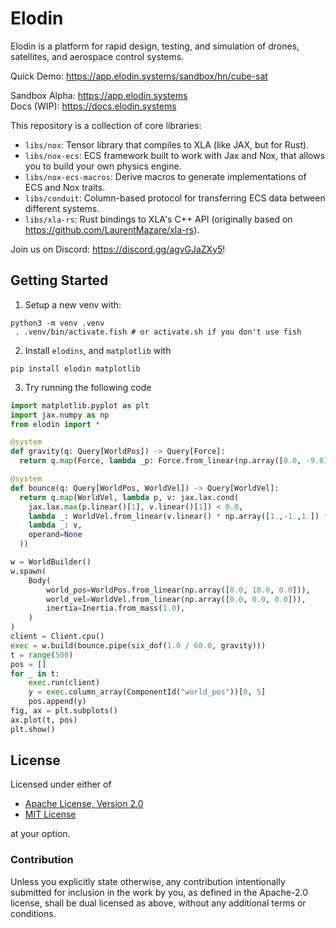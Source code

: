 # Elodin

Elodin is a platform for rapid design, testing, and simulation of
drones, satellites, and aerospace control systems.

Quick Demo: https://app.elodin.systems/sandbox/hn/cube-sat

Sandbox Alpha: https://app.elodin.systems  
Docs (WIP): https://docs.elodin.systems

This repository is a collection of core libraries:

- `libs/nox`: Tensor library that compiles to XLA (like
JAX, but for Rust).
- `libs/nox-ecs`: ECS framework built to work with Jax and Nox,
that allows you to build your own physics engine.
- `libs/nox-ecs-macros`: Derive macros to generate implementations of
ECS and Nox traits.
- `libs/conduit`: Column-based protocol for transferring ECS data
between different systems.
- `libs/xla-rs`: Rust bindings to XLA's C++ API (originally based on
https://github.com/LaurentMazare/xla-rs).

Join us on Discord: https://discord.gg/agvGJaZXy5!

## Getting Started

1. Setup a new venv with:

```fish 
python3 -m venv .venv
 . .venv/bin/activate.fish # or activate.sh if you don't use fish
```
2. Install `elodins`, and `matplotlib` with

``` fish
pip install elodin matplotlib
```

3. Try running the following code

```python 
import matplotlib.pyplot as plt
import jax.numpy as np
from elodin import *

@system
def gravity(q: Query[WorldPos]) -> Query[Force]:
  return q.map(Force, lambda _p: Force.from_linear(np.array([0.0, -9.81, 0.0])))

@system
def bounce(q: Query[WorldPos, WorldVel]) -> Query[WorldVel]:
  return q.map(WorldVel, lambda p, v: jax.lax.cond(
    jax.lax.max(p.linear()[1], v.linear()[1]) < 0.0,
    lambda _: WorldVel.from_linear(v.linear() * np.array([1.,-1.,1.]) * 0.85),
    lambda _: v,
    operand=None
  ))

w = WorldBuilder()
w.spawn(
    Body(
        world_pos=WorldPos.from_linear(np.array([0.0, 10.0, 0.0])),
        world_vel=WorldVel.from_linear(np.array([0.0, 0.0, 0.0])),
        inertia=Inertia.from_mass(1.0),
    )
)
client = Client.cpu()
exec = w.build(bounce.pipe(six_dof(1.0 / 60.0, gravity)))
t = range(500)
pos = []
for _ in t:
    exec.run(client)
    y = exec.column_array(ComponentId("world_pos"))[0, 5]
    pos.append(y)
fig, ax = plt.subplots()
ax.plot(t, pos)
plt.show()
```


## License

Licensed under either of

 * [Apache License, Version 2.0](LICENSES/Apache-2.0.txt)
 * [MIT License](LICENSES/MIT.txt)

at your option.

### Contribution

Unless you explicitly state otherwise, any contribution intentionally
submitted for inclusion in the work by you, as defined in the
Apache-2.0 license, shall be dual licensed as above, without any
additional terms or conditions.
